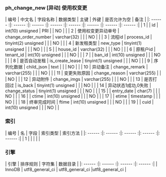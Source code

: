 ### ph_change_new [异动] 使用权变更
|  编号  |  中文名  |  字段名称  |  数据类型  |  主键  |  外键  |  是否允许为空  |  备注  |
|: ------ :|: ------ :|: ------ :|: ------ :|: ------ :|: ------ :|: ------ :|: ------ :|
| 1 |  | id | int(10) unsigned | PRI |  | NO |  |
| 2 | 使用权变更异动单号 | change_order_number | varchar(32) |  |  | NO |  |
| 3 | 流程id | process_id | tinyint(2) unsigned |  |  | NO |  |
| 4 | 新发租类型 | new_type | tinyint(1) unsigned |  |  | NO |  |
| 5 |  | house_id | varchar(32) |  |  | NO |  |
| 6 | 原租户id | tenant_id | int(10) unsigned |  |  | NO |  |
| 7 |  | ban_id | int(10) unsigned |  |  | NO |  |
| 8 | 是否自动发租 | is_create_lease | tinyint(1) unsigned |  |  | NO |  |
| 9 | 序列化数据 | child_json | text |  |  | NO |  |
| 10 | 异动备注 | change_remark | varchar(255) |  |  | NO |  |
| 11 | 变更失败原因 | change_reason | varchar(255) |  |  | NO |  |
| 12 | 异动附件 | change_imgs | varchar(255) |  |  | NO |  |
| 13 | 是否打回过 | is_back | tinyint(1) unsigned |  |  | NO |  |
| 14 | 异动状态1成功,0失败 | change_status | tinyint(1) unsigned |  |  | NO |  |
| 15 |  | entry_date | char(7) |  |  | NO |  |
| 16 |  | ctime | int(10) unsigned |  |  | NO |  |
| 17 |  | etime | timestamp |  |  | NO |  |
| 18 | 终审完成时间 | ftime | int(10) unsigned |  |  | NO |  |
| 19 |  | cuid | int(10) unsigned |  |  | NO |  |

### 索引

|  编号  |  名  |  字段  |  索引类型  |  索引方法  |
|: ------ :|: ------ :|: ------ :|: ------ :|: ------ :|
|   1 |    |    |    |    |

### 引擎

|  引擎  |  排序规则  |  字符集  |  数据目录  |
|: ------ :|: ------ :|: ------ :|: ------ :|
| InnoDB | utf8_general_ci | utf8_general_ci |utf8_general_ci |
